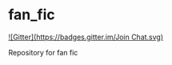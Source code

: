 fan_fic
=======
[![Gitter](https://badges.gitter.im/Join Chat.svg)](https://gitter.im/JaimeLynSchatz/fan_fic?utm_source=badge&utm_medium=badge&utm_campaign=pr-badge&utm_content=badge)

Repository for fan fic
